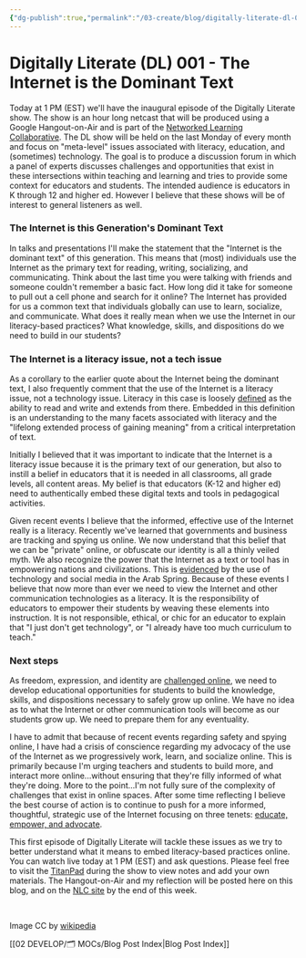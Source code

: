 ```yaml
---
{"dg-publish":true,"permalink":"/03-create/blog/digitally-literate-dl-001-the-internet-is-the-dominant-text/","title":"Digitally Literate (DL) 001 - The Internet is the Dominant Text","tags":["critical-literacy","digital-literacies","digitally-literate","literacy","new-literacies"]}
---
```


# Digitally Literate (DL) 001 - The Internet is the Dominant Text

Today at 1 PM (EST) we'll have the inaugural episode of the Digitally Literate show. The show is an hour long netcast that will be produced using a Google Hangout-on-Air and is part of the [Networked Learning Collaborative](http://wiobyrne.com/launching-the-networked-learning-collaborative/). The DL show will be held on the last Monday of every month and focus on "meta-level" issues associated with literacy, education, and (sometimes) technology. The goal is to produce a discussion forum in which a panel of experts discusses challenges and opportunities that exist in these intersections within teaching and learning and tries to provide some context for educators and students. The intended audience is educators in K through 12 and higher ed. However I believe that these shows will be of interest to general listeners as well.

### The Internet is this Generation's Dominant Text

In talks and presentations I'll make the statement that the "Internet is the dominant text" of this generation. This means that (most) individuals use the Internet as the primary text for reading, writing, socializing, and communicating. Think about the last time you were talking with friends and someone couldn't remember a basic fact. How long did it take for someone to pull out a cell phone and search for it online? The Internet has provided for us a common text that individuals globally can use to learn, socialize, and communicate. What does it really mean when we use the Internet in our literacy-based practices? What knowledge, skills, and dispositions do we need to build in our students?

### The Internet is a literacy issue, not a tech issue

As a corollary to the earlier quote about the Internet being the dominant text, I also frequently comment that the use of the Internet is a literacy issue, not a technology issue. Literacy in this case is loosely [defined](http://en.wikipedia.org/wiki/Literacy) as the ability to read and write and extends from there. Embedded in this definition is an understanding to the many facets associated with literacy and the "lifelong extended process of gaining meaning" from a critical interpretation of text.

Initially I believed that it was important to indicate that the Internet is a literacy issue because it is the primary text of our generation, but also to instill a belief in educators that it is needed in all classrooms, all grade levels, all content areas. My belief is that educators (K-12 and higher ed) need to authentically embed these digital texts and tools in pedagogical activities.

Given recent events I believe that the informed, effective use of the Internet really is a literacy. Recently we've learned that governments and business are tracking and spying us online. We now understand that this belief that we can be "private" online, or obfuscate our identity is all a thinly veiled myth. We also recognize the power that the Internet as a text or tool has in empowering nations and civilizations. This is [evidenced](http://www.washington.edu/news/2011-09-12/new-study-quantifies-use-of-social-media-in-arab-spring/) by the use of technology and social media in the Arab Spring. Because of these events I believe that now more than ever we need to view the Internet and other communication technologies as a literacy. It is the responsibility of educators to empower their students by weaving these elements into instruction. It is not responsible, ethical, or chic for an educator to explain that "I just don't get technology", or "I already have too much curriculum to teach."

### Next steps

As freedom, expression, and identity are [challenged online](http://www.theatlantic.com/technology/archive/2013/10/the-battle-for-power-on-the-internet/280824/), we need to develop educational opportunities for students to build the knowledge, skills, and dispositions necessary to safely grow up online. We have no idea as to what the Internet or other communication tools will become as our students grow up. We need to prepare them for any eventuality.

I have to admit that because of recent events regarding safety and spying online, I have had a crisis of conscience regarding my advocacy of the use of the Internet as we progressively work, learn, and socialize online. This is primarily because I'm urging teachers and students to build more, and interact more online...without ensuring that they're filly informed of what they're doing. More to the point...I'm not fully sure of the complexity of challenges that exist in online spaces. After some time reflecting I believe the best course of action is to continue to push for a more informed, thoughtful, strategic use of the Internet focusing on three tenets: [educate, empower, and advocate](http://wiobyrne.com/privacy-identity-and-protecting-yourself-and-your-students-online/).

This first episode of Digitally Literate will tackle these issues as we try to better understand what it means to embed literacy-based practices online. You can watch live today at 1 PM (EST) and ask questions. Please feel free to visit the [TitanPad](http://wiobyrne.titanpad.com/4) during the show to view notes and add your own materials. The Hangout-on-Air and my reflection will be posted here on this blog, and on the [NLC site](http://networkedlearningcollaborative.com/) by the end of this week.

 

Image CC by [wikipedia](http://en.wikipedia.org/wiki/Portal:Computer_science/Featured_article/4)

[[02 DEVELOP/🗂️ MOCs/Blog Post Index\|Blog Post Index]]